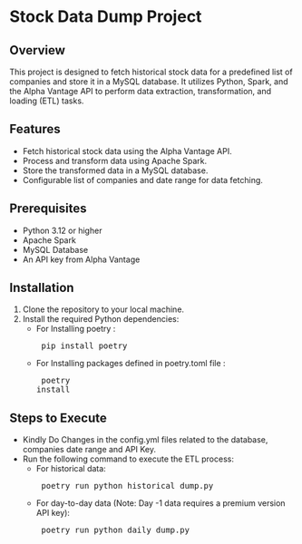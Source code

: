 # Stock Data Dump Project

## Overview
This project is designed to fetch historical stock data for a predefined list of companies and store it in a MySQL database. It utilizes Python, Spark, and the Alpha Vantage API to perform data extraction, transformation, and loading (ETL) tasks.

## Features
- Fetch historical stock data using the Alpha Vantage API.
- Process and transform data using Apache Spark.
- Store the transformed data in a MySQL database.
- Configurable list of companies and date range for data fetching.

## Prerequisites
- Python 3.12 or higher
- Apache Spark
- MySQL Database
- An API key from Alpha Vantage

## Installation
1. Clone the repository to your local machine.
2. Install the required Python dependencies:
   - For Installing poetry : <pre> pip install poetry </pre>
   - For Installing packages defined in poetry.toml file : <pre> poetry install </pre>
   
## Steps to Execute
- Kindly Do Changes in the config.yml files related to the database, companies date range and API Key.
- Run the following command to execute the ETL process:
  - For historical data:<pre> poetry run python historical_dump.py </pre>
  - For day-to-day data (Note: Day -1 data requires a premium version API key):<pre> poetry run python daily_dump.py </pre>
   
   